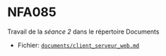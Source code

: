 # NFA085

Travail de la *séance 2* dans le répertoire Documents  
- Fichier: 
[`documents/client_serveur_web.md`](documents/client_serveur_web.md)

